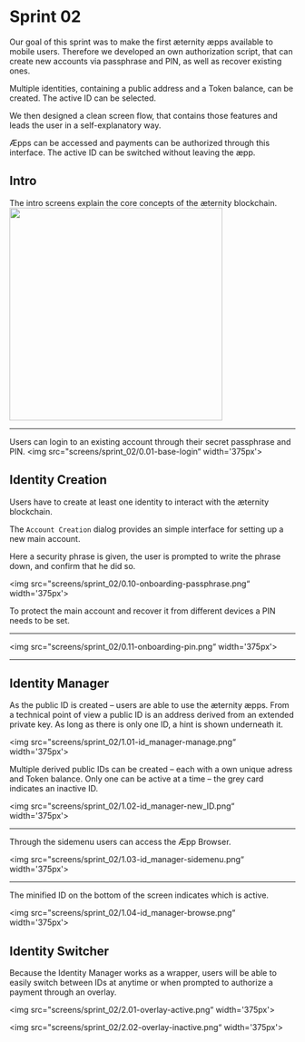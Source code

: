 # Sprint 02

Our goal of this sprint was to make the first æternity æpps available to mobile users. Therefore we developed an own authorization script, that can create new accounts via passphrase and PIN, as well as recover existing ones.

Multiple identities, containing a public address and a Token balance, can be created. The active ID can be selected.

We then designed a clean screen flow, that contains those features and leads the user in a self-explanatory way.

Æpps can be accessed and payments can be authorized through this interface. The active ID can be switched without leaving the æpp.


## Intro
The intro screens explain the core concepts of the æternity blockchain. 
<img src="screens/sprint_02/0.00-base-intro" width='375px'>

---
Users can login to an existing account through their secret passphrase and PIN. 
<img src="screens/sprint_02/0.01-base-login“ width='375px'>


## Identity Creation
Users have to create at least one identity to interact with the æternity blockchain. 

The `Account Creation` dialog provides an simple interface for setting up a new main account.

Here a security phrase is given, the user is prompted to write the phrase down, and confirm that he did so.

<img src="screens/sprint_02/0.10-onboarding-passphrase.png“ width='375px'>

To protect the main account and recover it from different devices a PIN needs to be set.

---

<img src="screens/sprint_02/0.11-onboarding-pin.png“ width='375px'>

---

## Identity Manager
As the public ID is created – users are able to use the æternity æpps. From a technical point of view a public ID is an address derived from an extended private key. As long as there is only one ID, a hint is shown underneath it.

<img src="screens/sprint_02/1.01-id_manager-manage.png“ width='375px'>

Multiple derived public IDs can be created – each with a own unique adress and Token balance. Only one can be active at a time – the grey card indicates an inactive ID.

<img src="screens/sprint_02/1.02-id_manager-new_ID.png“ width='375px'>

---

Through the sidemenu users can access the Æpp Browser.

<img src="screens/sprint_02/1.03-id_manager-sidemenu.png“ width='375px'>

---

The minified ID on the bottom of the screen indicates which is active.

<img src="screens/sprint_02/1.04-id_manager-browse.png“ width='375px'>

## Identity Switcher

Because the Identity Manager works as a wrapper, users will be able to easily switch between IDs at anytime or when prompted to authorize a payment through an overlay.

<img src="screens/sprint_02/2.01-overlay-active.png“ width='375px'>

<img src="screens/sprint_02/2.02-overlay-inactive.png“ width='375px'>